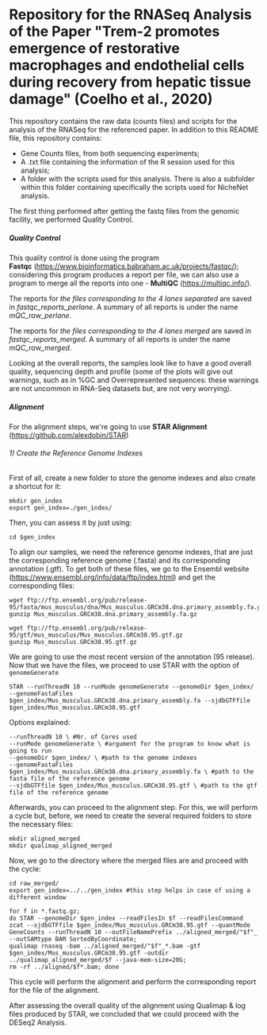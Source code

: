 # Repository for the RNASeq Analysis of the Paper "Trem-2 promotes emergence of restorative macrophages and endothelial cells during recovery from hepatic tissue damage" (Coelho et al., 2020)

This repository contains the raw data (counts files) and scripts for the analysis of the RNASeq for the referenced paper. In addition to this README file, this repository contains:
- Gene Counts files, from both sequencing experiments;
- A .txt file containing the information of the R session used for this analysis;
- A folder with the scripts used for this analysis. There is also a subfolder within this folder containing specifically the scripts used for NicheNet analysis.



The first thing performed after getting the fastq files from the genomic facility, we performed Quality Control.

##### Quality Control

This quality control is done using the program **Fastqc** (https://www.bioinformatics.babraham.ac.uk/projects/fastqc/); considering this program produces a report per file, we can also use a program to merge all the reports into one - **MultiQC** (https://multiqc.info/).

The reports for *the files corresponding to the 4 lanes separated* are saved in *fastqc_reports_perlane*. A summary of all reports is under the name *mQC_raw_perlane*.

The reports for *the files corresponding to the 4 lanes merged* are saved in *fastqc_reports_merged*. A summary of all reports is under the name *mQC_raw_merged*.

Looking at the overall reports, the samples look like to have a good overall quality, sequencing depth and profile (some of the plots will give out warnings, such as in %GC and Overrepresented sequences: these warnings are not uncommon in RNA-Seq datasets but, are not very worrying).

##### Alignment

For the alignment steps, we're going to use **STAR Alignment** (https://github.com/alexdobin/STAR)

###### 1) Create the Reference Genome Indexes

First of all, create a new folder to store the genome indexes and also create a shortcut for it:

```
mkdir gen_index
export gen_index=./gen_index/
```

Then, you can assess it by just using:

```
cd $gen_index
```

To align our samples, we need the reference genome indexes, that are just the corresponding reference genome (.fasta) and its corresponding annotation (.gtf). To get both of these files, we go to the Ensembl website (https://www.ensembl.org/info/data/ftp/index.html) and get the corresponding files:

```
wget ftp://ftp.ensembl.org/pub/release-95/fasta/mus_musculus/dna/Mus_musculus.GRCm38.dna.primary_assembly.fa.gz
gunzip Mus_musculus.GRCm38.dna.primary_assembly.fa.gz

wget ftp://ftp.ensembl.org/pub/release-95/gtf/mus_musculus/Mus_musculus.GRCm38.95.gtf.gz
gunzip Mus_musculus.GRCm38.95.gtf.gz
```

We are going to use the most recent version of the annotation (95 release). Now that we have the files, we proceed to use STAR with the option of  `genomeGenerate`

```
STAR --runThreadN 10 --runMode genomeGenerate --genomeDir $gen_index/ --genomeFastaFiles $gen_index/Mus_musculus.GRCm38.dna.primary_assembly.fa --sjdbGTFfile $gen_index/Mus_musculus.GRCm38.95.gtf 

```

Options explained:

```
--runThreadN 10 \ #Nr. of Cores used
--runMode genomeGenerate \ #argument for the program to know what is going to run
--genomeDir $gen_index/ \ #path to the genome indexes
--genomeFastaFiles $gen_index/Mus_musculus.GRCm38.dna.primary_assembly.fa \ #path to the fasta file of the reference genome
--sjdbGTFfile $gen_index/Mus_musculus.GRCm38.95.gtf \ #path to the gtf file of the reference genome
```

Afterwards, you can proceed to the alignment step. For this, we will perform a cycle but, before, we need to create the several required folders to store the necessary files:

```
mkdir aligned_merged
mkdir qualimap_aligned_merged

```

Now, we go to the directory where the merged files are and proceed with the cycle:

```
cd raw_merged/
export gen_index=../../gen_index #this step helps in case of using a different window
```

```
for f in *.fastq.gz;
do STAR --genomeDir $gen_index --readFilesIn $f --readFilesCommand zcat --sjdbGTFfile $gen_index/Mus_musculus.GRCm38.95.gtf --quantMode GeneCounts --runThreadN 10 --outFileNamePrefix ../aligned_merged/"$f"_ --outSAMtype BAM SortedByCoordinate;
qualimap rnaseq -bam ../aligned_merged/"$f"_*.bam -gtf $gen_index/Mus_musculus.GRCm38.95.gtf -outdir ../qualimap_aligned_merged/$f --java-mem-size=20G;
rm -rf ../aligned/$f*.bam; done
```

This cycle will perform the alignment and perform the corresponding report for the file of the alignment.

After assessing the overall quality of the alignment using Qualimap & log files produced by STAR, we concluded that we could proceed with the DESeq2 Analysis. 
